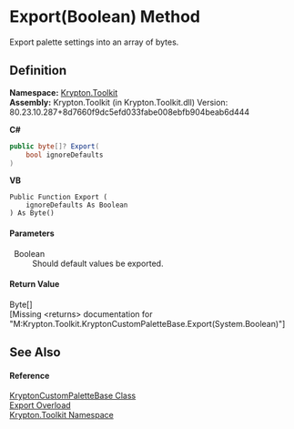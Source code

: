 # Export(Boolean) Method


Export palette settings into an array of bytes.



## Definition
**Namespace:** <a href="79d2eac2-21f4-54ff-7552-b20c33c30600.md">Krypton.Toolkit</a>  
**Assembly:** Krypton.Toolkit (in Krypton.Toolkit.dll) Version: 80.23.10.287+8d7660f9dc5efd033fabe008ebfb904beab6d444

**C#**
``` C#
public byte[]? Export(
	bool ignoreDefaults
)
```
**VB**
``` VB
Public Function Export ( 
	ignoreDefaults As Boolean
) As Byte()
```



#### Parameters
<dl><dt>  Boolean</dt><dd>Should default values be exported.</dd></dl>

#### Return Value
Byte[]  
\[Missing &lt;returns&gt; documentation for "M:Krypton.Toolkit.KryptonCustomPaletteBase.Export(System.Boolean)"\]

## See Also


#### Reference
<a href="19e895c2-5326-25bf-d4bb-c7367f234f77.md">KryptonCustomPaletteBase Class</a>  
<a href="52b0b935-f5c3-da82-52a5-ff118941062f.md">Export Overload</a>  
<a href="79d2eac2-21f4-54ff-7552-b20c33c30600.md">Krypton.Toolkit Namespace</a>  
